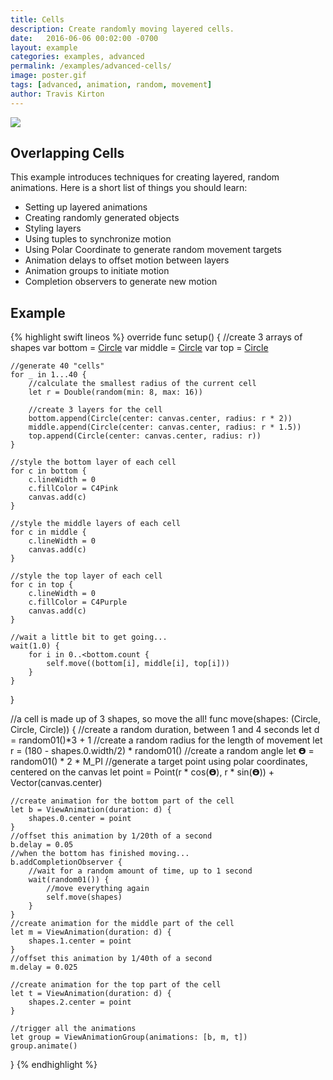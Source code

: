 ```yaml
---
title: Cells
description: Create randomly moving layered cells.
date:   2016-06-06 00:02:00 -0700
layout: example
categories: examples, advanced
permalink: /examples/advanced-cells/
image: poster.gif
tags: [advanced, animation, random, movement]
author: Travis Kirton
---
```

![](cells.png)

## Overlapping Cells
This example introduces techniques for creating layered, random animations. Here is a short list of things you should learn:

* Setting up layered animations
* Creating randomly generated objects
* Styling layers
* Using tuples to synchronize motion
* Using Polar Coordinate to generate random movement targets
* Animation delays to offset motion between layers
* Animation groups to initiate motion
* Completion observers to generate new motion

## Example
{% highlight swift lineos %}
override func setup() {
    //create 3 arrays of shapes
    var bottom = [Circle]()
    var middle = [Circle]()
    var top = [Circle]()

    //generate 40 "cells"
    for _ in 1...40 {
        //calculate the smallest radius of the current cell
        let r = Double(random(min: 8, max: 16))

        //create 3 layers for the cell
        bottom.append(Circle(center: canvas.center, radius: r * 2))
        middle.append(Circle(center: canvas.center, radius: r * 1.5))
        top.append(Circle(center: canvas.center, radius: r))
    }

    //style the bottom layer of each cell
    for c in bottom {
        c.lineWidth = 0
        c.fillColor = C4Pink
        canvas.add(c)
    }

    //style the middle layers of each cell
    for c in middle {
        c.lineWidth = 0
        canvas.add(c)
    }

    //style the top layer of each cell
    for c in top {
        c.lineWidth = 0
        c.fillColor = C4Purple
        canvas.add(c)
    }

    //wait a little bit to get going...
    wait(1.0) {
        for i in 0..<bottom.count {
            self.move((bottom[i], middle[i], top[i]))
        }
    }
}

//a cell is made up of 3 shapes, so move the all!
func move(shapes: (Circle, Circle, Circle)) {
    //create a random duration, between 1 and 4 seconds
    let d = random01()*3 + 1
    //create a random radius for the length of movement
    let r = (180 - shapes.0.width/2) * random01()
    //create a random angle
    let 𝝧 = random01() * 2 * M_PI
    //generate a target point using polar coordinates, centered on the canvas
    let point = Point(r * cos(𝝧), r * sin(𝝧)) + Vector(canvas.center)

    //create animation for the bottom part of the cell
    let b = ViewAnimation(duration: d) {
        shapes.0.center = point
    }
    //offset this animation by 1/20th of a second
    b.delay = 0.05
    //when the bottom has finished moving...
    b.addCompletionObserver {
        //wait for a random amount of time, up to 1 second
        wait(random01()) {
            //move everything again
            self.move(shapes)
        }
    }
    //create animation for the middle part of the cell
    let m = ViewAnimation(duration: d) {
        shapes.1.center = point
    }
    //offset this animation by 1/40th of a second
    m.delay = 0.025

    //create animation for the top part of the cell
    let t = ViewAnimation(duration: d) {
        shapes.2.center = point
    }

    //trigger all the animations
    let group = ViewAnimationGroup(animations: [b, m, t])
    group.animate()
}
{% endhighlight %}
